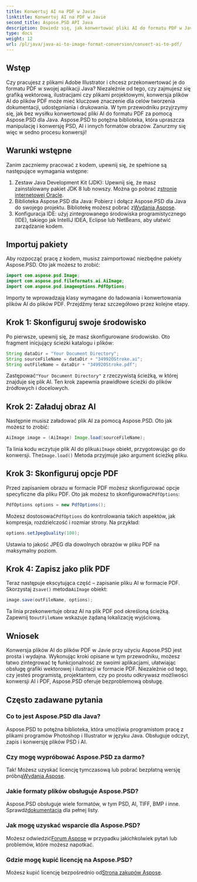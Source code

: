 ```yaml
---
title: Konwertuj AI na PDF w Javie
linktitle: Konwertuj AI na PDF w Javie
second_title: Aspose.PSD API Java
description: Dowiedz się, jak konwertować pliki AI do formatu PDF w Javie przy użyciu Aspose.PSD. Postępuj zgodnie z naszym szczegółowym przewodnikiem krok po kroku, aby efektywnie zarządzać konwersjami plików.
type: docs
weight: 12
url: /pl/java/java-ai-to-image-format-conversion/convert-ai-to-pdf/
---
```

## Wstęp
Czy pracujesz z plikami Adobe Illustrator i chcesz przekonwertować je do formatu PDF w swojej aplikacji Java? Niezależnie od tego, czy zajmujesz się grafiką wektorową, ilustracjami czy plikami projektowymi, konwersja plików AI do plików PDF może mieć kluczowe znaczenie dla celów tworzenia dokumentacji, udostępniania i drukowania. W tym przewodniku przyjrzymy się, jak bez wysiłku konwertować pliki AI do formatu PDF za pomocą Aspose.PSD dla Java. Aspose.PSD to potężna biblioteka, która upraszcza manipulację i konwersję PSD, AI i innych formatów obrazów. Zanurzmy się więc w sedno procesu konwersji!
## Warunki wstępne
Zanim zaczniemy pracować z kodem, upewnij się, że spełnione są następujące wymagania wstępne:
1.  Zestaw Java Development Kit (JDK): Upewnij się, że masz zainstalowany pakiet JDK 8 lub nowszy. Można go pobrać z[stronie internetowej Oracle](https://www.oracle.com/java/technologies/javase-downloads.html).
2.  Biblioteka Aspose.PSD dla Java: Pobierz i dołącz Aspose.PSD dla Java do swojego projektu. Bibliotekę możesz pobrać z[Wydania Aspose](https://releases.aspose.com/psd/java/).
3. Konfiguracja IDE: użyj zintegrowanego środowiska programistycznego (IDE), takiego jak IntelliJ IDEA, Eclipse lub NetBeans, aby ułatwić zarządzanie kodem.
## Importuj pakiety
Aby rozpocząć pracę z kodem, musisz zaimportować niezbędne pakiety Aspose.PSD. Oto jak możesz to zrobić:
```java
import com.aspose.psd.Image;
import com.aspose.psd.fileformats.ai.AiImage;
import com.aspose.psd.imageoptions.PdfOptions;
```
Importy te wprowadzają klasy wymagane do ładowania i konwertowania plików AI do plików PDF. Przejdźmy teraz szczegółowo przez kolejne etapy.

## Krok 1: Skonfiguruj swoje środowisko
Po pierwsze, upewnij się, że masz skonfigurowane środowisko. Oto fragment inicjujący ścieżki katalogu i plików:
```java
String dataDir = "Your Document Directory"; 
String sourceFileName = dataDir + "34992OStroke.ai";
String outFileName = dataDir + "34992OStroke.pdf";
```
 Zastępować`"Your Document Directory"` z rzeczywistą ścieżką, w której znajduje się plik AI. Ten krok zapewnia prawidłowe ścieżki do plików źródłowych i docelowych.
## Krok 2: Załaduj obraz AI
Następnie musisz załadować plik AI za pomocą Aspose.PSD. Oto jak możesz to zrobić:
```java
AiImage image = (AiImage) Image.load(sourceFileName);
```
 Ta linia kodu wczytuje plik AI do pliku`AiImage` obiekt, przygotowując go do konwersji. The`Image.load()` Metoda przyjmuje jako argument ścieżkę pliku.
## Krok 3: Skonfiguruj opcje PDF
Przed zapisaniem obrazu w formacie PDF możesz skonfigurować opcje specyficzne dla pliku PDF. Oto jak możesz to skonfigurować`PdfOptions`:
```java
PdfOptions options = new PdfOptions();
```
 Możesz dostosować`PdfOptions` do kontrolowania takich aspektów, jak kompresja, rozdzielczość i rozmiar strony. Na przykład:
```java
options.setJpegQuality(100);
```
Ustawia to jakość JPEG dla dowolnych obrazów w pliku PDF na maksymalny poziom.
## Krok 4: Zapisz jako plik PDF
 Teraz następuje ekscytująca część – zapisanie pliku AI w formacie PDF. Skorzystaj z`save()` metoda`AiImage` obiekt:
```java
image.save(outFileName, options);
```
 Ta linia przekonwertuje obraz AI na plik PDF pod określoną ścieżką. Zapewnij to`outFileName` wskazuje żądaną lokalizację wyjściową.

## Wniosek
Konwersja plików AI do plików PDF w Javie przy użyciu Aspose.PSD jest prosta i wydajna. Wykonując kroki opisane w tym przewodniku, możesz łatwo zintegrować tę funkcjonalność ze swoimi aplikacjami, ułatwiając obsługę grafiki wektorowej i ilustracji w formacie PDF. Niezależnie od tego, czy jesteś programistą, projektantem, czy po prostu odkrywasz możliwości konwersji AI i PDF, Aspose.PSD oferuje bezproblemową obsługę.
## Często zadawane pytania
### Co to jest Aspose.PSD dla Java?
Aspose.PSD to potężna biblioteka, która umożliwia programistom pracę z plikami programów Photoshop i Illustrator w języku Java. Obsługuje odczyt, zapis i konwersję plików PSD i AI.
### Czy mogę wypróbować Aspose.PSD za darmo?
 Tak! Możesz uzyskać licencję tymczasową lub pobrać bezpłatną wersję próbną[Wydania Aspose](https://releases.aspose.com/psd/java/).
### Jakie formaty plików obsługuje Aspose.PSD?
 Aspose.PSD obsługuje wiele formatów, w tym PSD, AI, TIFF, BMP i inne. Sprawdź[dokumentacja](https://reference.aspose.com/psd/java/) dla pełnej listy.
### Jak mogę uzyskać wsparcie dla Aspose.PSD?
 Możesz odwiedzić[Forum Aspose](https://forum.aspose.com/c/psd/34) w przypadku jakichkolwiek pytań lub problemów, które możesz napotkać.
### Gdzie mogę kupić licencję na Aspose.PSD?
 Możesz kupić licencję bezpośrednio od[Strona zakupów Aspose](https://purchase.aspose.com/buy).